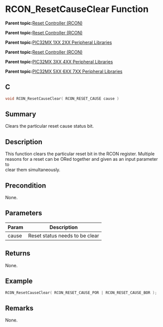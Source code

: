 # RCON\_ResetCauseClear Function

**Parent topic:**[Reset Controller \(RCON\)](GUID-5020ED3A-9207-4202-977A-93B1BF946E65.md)

**Parent topic:**[Reset Controller \(RCON\)](GUID-61829AD5-FA3D-4706-92D9-14C462CEE18F.md)

**Parent topic:**[PIC32MX 1XX 2XX Peripheral Libraries](GUID-DD9F92A3-1B1F-4068-A4CC-C71672A1BF54.md)

**Parent topic:**[Reset Controller \(RCON\)](GUID-96712177-E851-4E79-86DC-89DA11ECB815.md)

**Parent topic:**[PIC32MX 3XX 4XX Peripheral Libraries](GUID-2C79235F-A27F-4622-BBDA-943C35FD7940.md)

**Parent topic:**[PIC32MX 5XX 6XX 7XX Peripheral Libraries](GUID-91DC3697-58A9-4E5B-95DE-F4B08BA9C8DD.md)

## C

```c
void RCON_ResetCauseClear( RCON_RESET_CAUSE cause )
```

## Summary

Clears the particular reset cause status bit.

## Description

This function clears the particular reset bit in the RCON register. Multiple<br />reasons for a reset can be ORed together and given as an input parameter to<br />clear them simultaneously.

## Precondition

None.

## Parameters

|Param|Description|
|-----|-----------|
|cause|Reset status needs to be clear|

## Returns

None.

## Example

```c
RCON_ResetCauseClear( RCON_RESET_CAUSE_POR | RCON_RESET_CAUSE_BOR );
```

## Remarks

None.

